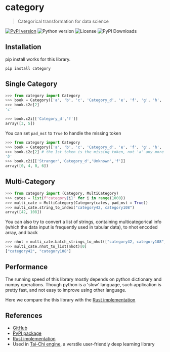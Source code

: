 # category
> Categorical transformation for data science

[![PyPI version](https://img.shields.io/pypi/v/category)](https://pypi.org/project/category)
![Python version](https://img.shields.io/pypi/pyversions/category)
![License](https://img.shields.io/github/license/raynardj/category)
![PyPI Downloads](https://img.shields.io/pypi/dm/category)

## Installation
pip install works for this library.

```shell
pip install category
```

## Single Category
```python
>>> from category import Category
>>> book = Category(['a', 'b', 'c', 'Category_d', 'e', 'f', 'g', 'h', 'i', 'j'], pad_mst = False)
>>> book.i2c[2]
'c'

>>> book.c2i[['Category_d','f']]
array([3, 5])
```

You can set ```pad_mst``` to ```True``` to handle the missing token
```python
>>> from category import Category
>>> book = Category(['a', 'b', 'c', 'Category_d', 'e', 'f', 'g', 'h', 'i', 'j'], pad_mst = True)
>>> book.i2c[2] # the 1st token is the missing token, not 'a' any more
'b'
>>> book.c2i[['Stranger','Category_d','Unknown','f']]
array([0, 4, 0, 6])
```

## Multi-Category
```python
>>> from category import (Category, MultiCategory)
>>> cates = list(f"category{i}" for i in range(1000))
>>> multi_cate = MultiCategory(Category(cates, pad_mst = True))
>>> multi_cate.string_to_index("category42, category108")
array([42, 108])
```

You can also try to convert a list of strings, containing multicategorical info (which the data input is frequently used in tabular data), to nhot encoded array, and back
```python
>>> nhot = multi_cate.batch_strings_to_nhot(["category42, category108","category999"])
>>> multi_cate.nhot_to_list(nhot)[0]
["category42", "category108"]
```

## Performance
The running speed of this library mostly depends on python dictionary and numpy operations. Though python is a 'slow' language, such application is pretty fast, and not easy to improve using other language.

Here we compare the this library with the [Rust implementation](https://github.com/raynardj/rust_category)

## References
* [GitHub](https://github.com/raynardj/category)
* [PyPI package](https://pypi.org/project/category/)
* [Rust implementation](https://github.com/raynardj/rust_category)
* Used in [Tai-Chi engine](https://github.com/tcengine/tai-chi), a verstile user-friendly deep learning library